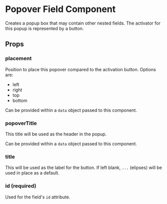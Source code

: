 # Popover Field Component

Creates a popup box that may contain other nested fields. The activator for this popup
is represented by a button.

## Props

### placement

Position to place this popover compared to the activation button. Options are:

* left
* right
* top
* bottom

Can be provided within a `data` object passed to this component.

### popoverTitle

This title will be used as the header in the popup.

Can be provided within a `data` object passed to this component.

### title

This will be used as the label for the button. If left blank, `...` (elipses) will be
used in place as a default.

### id (required)

Used for the field's `id` attribute.


